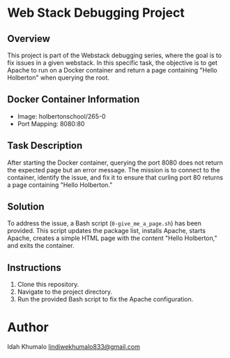 # Web Stack Debugging Project

## Overview
This project is part of the Webstack debugging series, where the goal is to fix issues in a given webstack. In this specific task, the objective is to get Apache to run on a Docker container and return a page containing "Hello Holberton" when querying the root.

## Docker Container Information
- Image: holbertonschool/265-0
- Port Mapping: 8080:80

## Task Description
After starting the Docker container, querying the port 8080 does not return the expected page but an error message. The mission is to connect to the container, identify the issue, and fix it to ensure that curling port 80 returns a page containing "Hello Holberton."

## Solution
To address the issue, a Bash script (`0-give_me_a_page.sh`) has been provided. This script updates the package list, installs Apache, starts Apache, creates a simple HTML page with the content "Hello Holberton," and exits the container.

## Instructions
1. Clone this repository.
2. Navigate to the project directory.
3. Run the provided Bash script to fix the Apache configuration.

# Author
Idah Khumalo <lindiwekhumalo833@gmail.com>
